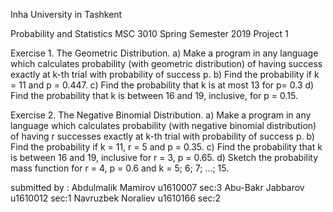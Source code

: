 Inha University in Tashkent 

Probability and Statistics MSC 3010
Spring Semester 2019
Project 1

Exercise 1. The Geometric Distribution.
a) Make a program in any language which calculates probability (with geometric distribution)
of having success exactly at k-th trial with probability of success p.
b) Find the probability if k = 11 and p = 0.447.
c) Find the probability that k is at most 13 for p= 0.3
d) Find the probability that k is between 16 and 19, inclusive, for p = 0.15.

Exercise 2. The Negative Binomial Distribution.
a) Make a program in any language which calculates probability (with negative binomial
distribution) of having r successes exactly at k-th trial with probability of success p.
b) Find the probability if k = 11, r = 5 and p = 0.35.
c) Find the probability that k is between 16 and 19, inclusive for r = 3, p = 0.65.
d) Sketch the probability mass function for r = 4, p = 0.6 and k = 5; 6; 7; ...; 15.

submitted by :
Abdulmalik Mamirov u1610007 sec:3
Abu-Bakr Jabbarov u1610012 sec:1
Navruzbek Noraliev u1610166 sec:2
